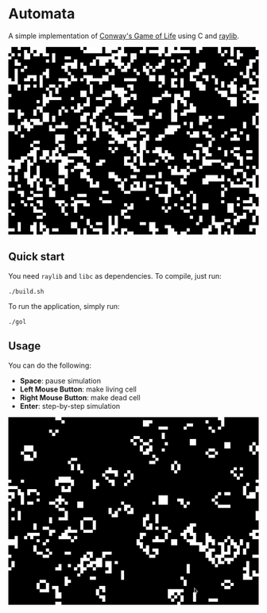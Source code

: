 # Automata

A simple implementation of [Conway's Game of Life](https://en.wikipedia.org/wiki/Conway%27s_Game_of_Life) using C and [raylib](https://www.raylib.com/).

![gol](./images/gol.gif)

## Quick start

You need `raylib` and `libc` as dependencies. To compile, just run:

```console
./build.sh
```

To run the application, simply run:

```console
./gol
```

## Usage

You can do the following:

* **Space**: pause simulation
* **Left Mouse Button**: make living cell
* **Right Mouse Button**: make dead cell
* **Enter**: step-by-step simulation

![usage](./images/usage.gif)
